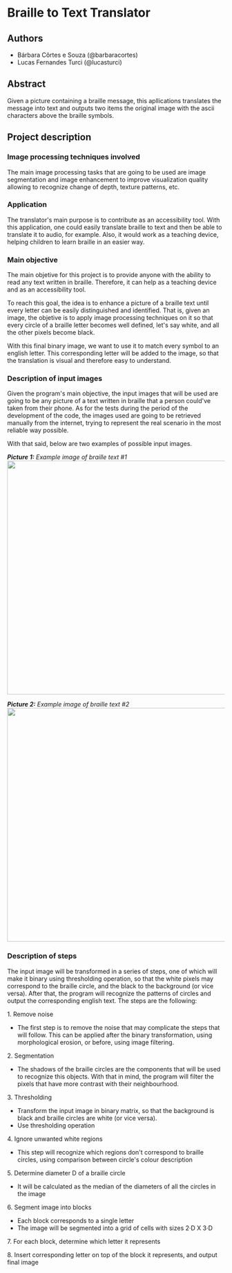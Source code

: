 # Braille to Text Translator

## Authors 
- Bárbara Côrtes e Souza (@barbaracortes)
- Lucas Fernandes Turci  (@lucasturci)

## Abstract
Given a picture containing a braille message, this apllications translates the message into text and outputs two items the original image with the ascii characters above the braille symbols.

## Project description

### Image processing techniques involved
The main image processing tasks that are going to be used are image segmentation and image enhancement to improve visualization quality allowing to recognize change of depth, texture patterns, etc.

### Application
The translator's main purpose is to contribute as an accessibility tool. With this application, one could easily translate braille to text and then be able to translate it to audio, for example. Also, it would work as a teaching device, helping children to learn braille in an easier way.

### Main objective
The main objetive for this project is to provide anyone with the ability to read any text written in braille. Therefore, it can help as a teaching device and as an accessibility tool.

To reach this goal, the idea is to enhance a picture of a braille text until every letter can be easily distinguished and identified. That is, given an image, the objetive is to apply image processing techniques on it so that every circle of a braille letter becomes well defined, let's say white, and all the other pixels become black.

With this final binary image, we want to use it to match every symbol to an english letter. This corresponding letter will be added to the image, so that the translation is visual and therefore easy to understand.

### Description of input images
Given the program's main objective, the input images that will be used are going to be any picture of a text written in braille that a person could've taken from their phone. As for the tests during the period of the development of the code, the images used are going to be retrieved manually from the internet, trying to represent the real scenario in the most reliable way possible. 

With that said, below are two examples of possible input images. 

<i><strong>Picture 1:</strong> Example image of braille text #1</i><br>
<img src="https://raw.githubusercontent.com/lucasturci/BrailleTextTranslator/master/media/images/1.png" width="540"  />

<i><strong>Picture 2:</strong> Example image of braille text #2</i><br>
<img src="https://raw.githubusercontent.com/lucasturci/BrailleTextTranslator/master/media/images/1.jpg" width="540"  />

### Description of steps

The input image will be transformed in a series of steps, one of which will make it binary using thresholding operation, so that the white pixels may correspond to the braille circle, and the black to the background (or vice versa). After that, the program will recognize the patterns of circles and output the corresponding english text. The steps are the following: 

1\. Remove noise
- The first step is to remove the noise that may complicate the steps that will follow. This can be applied after the binary transformation, using morphological erosion, or before, using image filtering.

2\. Segmentation
- The shadows of the braille circles are the components that will be used to recognize this objects. With that in mind, the program will filter the pixels that have more contrast with their neighbourhood.

3\. Thresholding
- Transform the input image in binary matrix, so that the background is black and braille circles are white (or vice versa).
- Use thresholding operation 

4\. Ignore unwanted white regions
- This step will recognize which regions don't correspond to braille circles, using comparison between circle's colour description

5\. Determine diameter D of a braille circle 
- It will be calculated as the median of the diameters of all the circles in the image

6\. Segment image into blocks
- Each block corresponds to a single letter
- The image will be segmented into a grid of cells with sizes 2·D X 3·D  

7\. For each block, determine which letter it represents 

8\. Insert corresponding letter on top of the block it represents, and output final image